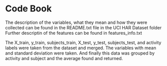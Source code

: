 # Code Book
The description of the variables, what they mean and how they were collected can be found in the README.txt file in the UCI HAR Dataset folder
Further descriptin of the features can be found in features_info.txt

The X_train, y_train, subjects_train, X_test, y_test, subjects_test, and activity labels were taken from the dataset and merged. The variables with mean and standard deviation were taken. And finally this data was grouped by activity and subject and the average found and returned.
